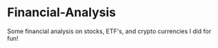 # Financial-Analysis
Some financial analysis on stocks, ETF's, and crypto currencies I did for fun!
